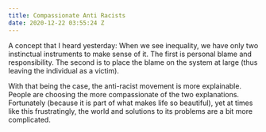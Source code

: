 ```yaml
---
title: Compassionate Anti Racists
date: 2020-12-22 03:55:24 Z
---
```


A concept that I heard yesterday: When we see inequality, we have only two instinctual instruments to make sense of it. The first is personal blame and responsibility. The second is to place the blame on the system at large (thus leaving the individual as a victim).

With that being the case, the anti-racist movement is more explainable. People are choosing the more compassionate of the two explanations. Fortunately (because it is part of what makes life so beautiful), yet at times like this frustratingly, the world and solutions to its problems are a bit more complicated.    
